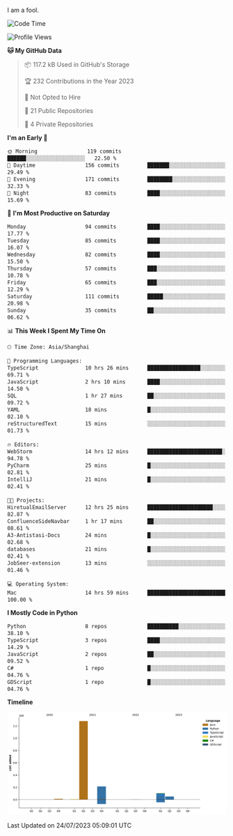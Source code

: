 I am a fool.

<!--START_SECTION:waka-->
![Code Time](http://img.shields.io/badge/Code%20Time-559%20hrs%206%20mins-blue)

![Profile Views](http://img.shields.io/badge/Profile%20Views-0-blue)

**🐱 My GitHub Data** 

> 📦 117.2 kB Used in GitHub's Storage 
 > 
> 🏆 232 Contributions in the Year 2023
 > 
> 🚫 Not Opted to Hire
 > 
> 📜 21 Public Repositories 
 > 
> 🔑 4 Private Repositories 
 > 
**I'm an Early 🐤** 

```text
🌞 Morning                119 commits         ██████░░░░░░░░░░░░░░░░░░░   22.50 % 
🌆 Daytime                156 commits         ███████░░░░░░░░░░░░░░░░░░   29.49 % 
🌃 Evening                171 commits         ████████░░░░░░░░░░░░░░░░░   32.33 % 
🌙 Night                  83 commits          ████░░░░░░░░░░░░░░░░░░░░░   15.69 % 
```
📅 **I'm Most Productive on Saturday** 

```text
Monday                   94 commits          ████░░░░░░░░░░░░░░░░░░░░░   17.77 % 
Tuesday                  85 commits          ████░░░░░░░░░░░░░░░░░░░░░   16.07 % 
Wednesday                82 commits          ████░░░░░░░░░░░░░░░░░░░░░   15.50 % 
Thursday                 57 commits          ███░░░░░░░░░░░░░░░░░░░░░░   10.78 % 
Friday                   65 commits          ███░░░░░░░░░░░░░░░░░░░░░░   12.29 % 
Saturday                 111 commits         █████░░░░░░░░░░░░░░░░░░░░   20.98 % 
Sunday                   35 commits          ██░░░░░░░░░░░░░░░░░░░░░░░   06.62 % 
```


📊 **This Week I Spent My Time On** 

```text
🕑︎ Time Zone: Asia/Shanghai

💬 Programming Languages: 
TypeScript               10 hrs 26 mins      █████████████████░░░░░░░░   69.71 % 
JavaScript               2 hrs 10 mins       ████░░░░░░░░░░░░░░░░░░░░░   14.50 % 
SQL                      1 hr 27 mins        ██░░░░░░░░░░░░░░░░░░░░░░░   09.72 % 
YAML                     18 mins             █░░░░░░░░░░░░░░░░░░░░░░░░   02.10 % 
reStructuredText         15 mins             ░░░░░░░░░░░░░░░░░░░░░░░░░   01.73 % 

🔥 Editors: 
WebStorm                 14 hrs 12 mins      ████████████████████████░   94.78 % 
PyCharm                  25 mins             █░░░░░░░░░░░░░░░░░░░░░░░░   02.81 % 
IntelliJ                 21 mins             █░░░░░░░░░░░░░░░░░░░░░░░░   02.41 % 

🐱‍💻 Projects: 
HiretualEmailServer      12 hrs 25 mins      █████████████████████░░░░   82.87 % 
ConfluenceSideNavbar     1 hr 17 mins        ██░░░░░░░░░░░░░░░░░░░░░░░   08.61 % 
A3-Antistasi-Docs        24 mins             █░░░░░░░░░░░░░░░░░░░░░░░░   02.68 % 
databases                21 mins             █░░░░░░░░░░░░░░░░░░░░░░░░   02.41 % 
JobSeer-extension        13 mins             ░░░░░░░░░░░░░░░░░░░░░░░░░   01.46 % 

💻 Operating System: 
Mac                      14 hrs 59 mins      █████████████████████████   100.00 % 
```

**I Mostly Code in Python** 

```text
Python                   8 repos             ██████████░░░░░░░░░░░░░░░   38.10 % 
TypeScript               3 repos             ████░░░░░░░░░░░░░░░░░░░░░   14.29 % 
JavaScript               2 repos             ██░░░░░░░░░░░░░░░░░░░░░░░   09.52 % 
C#                       1 repo              █░░░░░░░░░░░░░░░░░░░░░░░░   04.76 % 
GDScript                 1 repo              █░░░░░░░░░░░░░░░░░░░░░░░░   04.76 % 
```



**Timeline**

![Lines of Code chart](https://raw.githubusercontent.com/VeejaLiu/VeejaLiu/master/assets/bar_graph.png)


 Last Updated on 24/07/2023 05:09:01 UTC
<!--END_SECTION:waka-->
